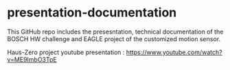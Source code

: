 # presentation-documentation

This GitHub repo includes the presesntation, technical documentation of the BOSCH HW challenge and EAGLE project of the customized motion sensor. 

Haus-Zero project youtube presentation : https://www.youtube.com/watch?v=ME9ImbO3TpE
